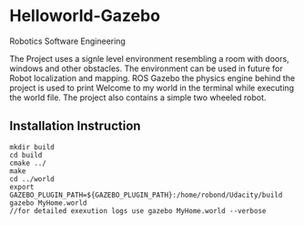 # Helloworld-Gazebo
Robotics Software Engineering

<p>
 The Project uses a signle level environment resembling a room with doors, windows and other obstacles. The environment can be used in future for Robot localization and mapping.
 ROS Gazebo the physics engine behind the project is used to print Welcome to my world in the terminal while executing the world file. The project also contains a simple two wheeled robot.
 </p>
 
 <h2> Installation Instruction </h2>
 
 ```
 mkdir build
 cd build
 cmake ../
 make
 cd ../world
 export GAZEBO_PLUGIN_PATH=${GAZEBO_PLUGIN_PATH}:/home/robond/Udacity/build
 gazebo MyHome.world 
 //for detailed exexution logs use gazebo MyHome.world --verbose
 ```
 
 
 
 
